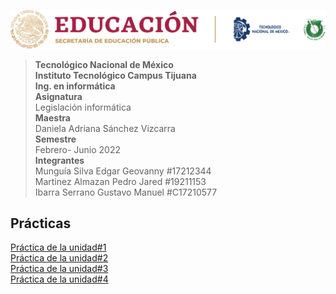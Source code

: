 ![logo](/imagenes/tec.png)
>**Tecnológico Nacional de México  
Instituto Tecnológico Campus Tijuana  
Ing. en informática**  
**Asignatura**  
Legislación informática  
**Maestra**  
Daniela Adriana Sánchez Vizcarra  
**Semestre**  
Febrero- Junio 2022  
**Integrantes**  
Munguía Silva Edgar Geovanny #17212344  
Martinez Almazan Pedro Jared #19211153  
Ibarra Serrano Gustavo Manuel #C17210577  

## Prácticas  
[Práctica de la unidad#1](https://github.com/Jaredzinini/LegislacionInformatica/blob/main/Unidad%231/cuadro%20comparativo%20unidad%201.pdf)  
[Práctica de la unidad#2](https://github.com/Jaredzinini/LegislacionInformatica/blob/main/Unidad%232/Tarea%201%20unidad%202.pdf)  
[Práctica de la unidad#3](https://github.com/Jaredzinini/LegislacionInformatica/blob/main/Unidad%233/actividad%201%20unidad3.pdf)  
[Práctica de la unidad#4](https://github.com/Jaredzinini/LegislacionInformatica/blob/main/Unidad%234/practica%201%20u4.pdf)  






